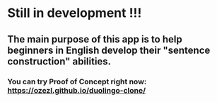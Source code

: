 # Still in development !!!

## The main purpose of this app is to help beginners in English develop their "sentence construction" abilities.

### You can try Proof of Concept right now: https://ozezl.github.io/duolingo-clone/
